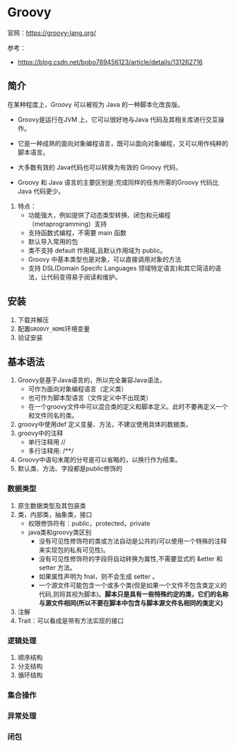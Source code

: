 # Groovy

官网：https://groovy-lang.org/

参考：

* https://blog.csdn.net/bobo789456123/article/details/131262716

## 简介

在某种程度上，Groovy 可以被视为 Java 的一种脚本化改良版。

* Groovy是运行在JVM 上，它可以很好地与Java 代码及其相关库进行交互操作。

* 它是一种成熟的面向对象编程语言，既可以面向对象编程，又可以用作纯粹的脚本语言。
* 大多数有效的 Java代码也可以转换为有效的 Groovy 代码，
* Groovy 和 Java 语言的主要区别是:完成同样的任务所需的Groovy 代码比 Java 代码更少。

1. 特点：
   * 功能强大，例如提供了动态类型转换、闭包和元编程（metaprogramming）支持
   * 支持函数式编程，不需要 main 函数
   * 默认导入常用的包
   * 类不支持 default 作用域,且默认作用域为 public。
   * Groovy 中基本类型也是对象，可以直接调用对象的方法
   * 支持 DSL(Domain Specifc Languages 领域特定语言)和其它简洁的语法，让代码变得易于阅读和维护。

## 安装

1. 下载并解压
2. 配置`GROOVY_HOME`环境变量
3. 验证安装

## 基本语法

1. Groovy是基于Java语言的，所以完全兼容Java语法，
   * 可作为面向对象编程语言（定义类）
   * 也可作为脚本型语言（文件定义中不出现类）
   * 在一个groovy文件中可以混合类的定义和脚本定义。此时不要再定义一个和文件同名的类。
2. groovy中使用def 定义变量、方法，不建议使用具体的数据类。
3. groovy中的注释
   * 单行注释用 //
   * 多行注释用: /**/
4. Groovy中语句末尾的分号是可以省略的，以换行作为结束。
5. 默认类、方法、字段都是public修饰的

### 数据类型

1. 原生数据类型及其包装类
2. 类，内部类，抽象类，接口
   * 权限修饰符有：public，protected，private
   * java类和groovy类区别
     * 没有可见性修饰符的类或方法自动是公共的(可以使用一个特殊的注释来实现包的私有可见性)。
     * 没有可见性修饰符的字段将自动转换为属性,不需要显式的 &etter 和 setter 方法。
     * 如果属性声明为 fnal，则不会生成 setter 。
     * 一个源文件可能包含一个或多个类(但是如果一个文件不包含类定义的代码,则将其视为脚本)。**脚本只是具有一些特殊约定的类，它们的名称与源文件相同(所以不要在脚本中包含与脚本源文件名相同的类定义)**
3. 注解
4. Trait：可以看成是带有方法实现的接口

### 逻辑处理

1. 顺序结构
2. 分支结构
3. 循环结构

### 集合操作

### 异常处理

### 闭包